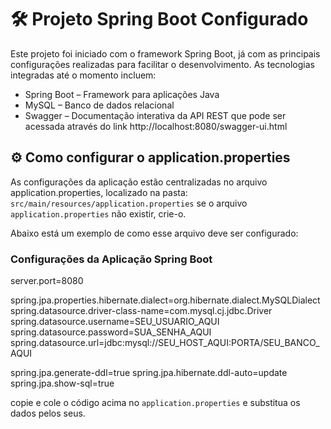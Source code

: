 
# 🛠️ Projeto Spring Boot Configurado

Este projeto foi iniciado com o framework Spring Boot, já com as principais configurações realizadas para facilitar o desenvolvimento. As tecnologias integradas até o momento incluem:

- Spring Boot – Framework para aplicações Java
- MySQL – Banco de dados relacional
- Swagger – Documentação interativa da API REST que pode ser acessada através do link http://localhost:8080/swagger-ui.html

## ⚙️ Como configurar o application.properties
As configurações da aplicação estão centralizadas no arquivo application.properties, localizado na pasta:
`src/main/resources/application.properties` se o arquivo `application.properties` não existir, crie-o.

Abaixo está um exemplo de como esse arquivo deve ser configurado:

### Configurações da Aplicação Spring Boot

server.port=8080

spring.jpa.properties.hibernate.dialect=org.hibernate.dialect.MySQLDialect
spring.datasource.driver-class-name=com.mysql.cj.jdbc.Driver
spring.datasource.username=SEU_USUARIO_AQUI
spring.datasource.password=SUA_SENHA_AQUI
spring.datasource.url=jdbc:mysql://SEU_HOST_AQUI:PORTA/SEU_BANCO_AQUI

spring.jpa.generate-ddl=true
spring.jpa.hibernate.ddl-auto=update
spring.jpa.show-sql=true

copie e cole o código acima no `application.properties` e substitua os dados pelos seus.